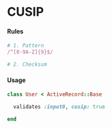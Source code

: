 # CUSIP

#### Rules

```ruby
# 1. Pattern
/^[0-9A-Z]{9}$/

# 2. Checksum
```

#### Usage

```ruby
class User < ActiveRecord::Base

  validates :input0, cusip: true

end
```
